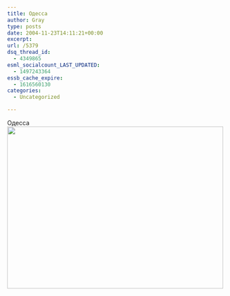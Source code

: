 ```yaml
---
title: Одесса
author: Gray
type: posts
date: 2004-11-23T14:11:21+00:00
excerpt:
url: /5379
dsq_thread_id:
  - 4349865
esml_socialcount_LAST_UPDATED:
  - 1497243364
essb_cache_expire:
  - 1616560130
categories:
  - Uncategorized

---
```








Одесса  
<img src="https://i0.wp.com/www.searchengines.ru/blog/images/odessa23.jpg?resize=500%2C375" width="500" height="375" alt="" border="0" data-recalc-dims="1" />